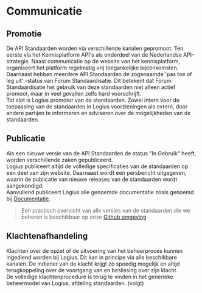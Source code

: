 # Communicatie

## Promotie

De API Standaarden worden via verschillende kanalen gepromoot. Ten eerste via het Kennisplatform API's als onderdeel van de Nederlandse API-strategie. Naast communicatie op de website van het kennisplatform, organiseert het platform regelmatig vrij toegankelijke bijeenkomsten.  
Daarnaast hebben meerdere API Standaarden de zogenaamde 'pas toe of leg uit' -status van Forum Standaardisatie. Dit betekent dat Forum Standaardisatie het gebruik van deze standaarden niet alleen actief promoot, maar in veel gevallen zelfs hard voorschrijft.  
Tot slot is Logius promotor van de standaarden. Zowel intern voor de toepassing van de standaarden in Logius voorzieningen als extern, door andere partijen te informeren en adviseren over de mogelijkheden van de standaarden.

## Publicatie

Als een nieuwe versie van de API Standaarden de status "In Gebruik" heeft, worden verschillende zaken gepubliceerd.  
Logius publiceert altijd de volledige specificaties van de standaarden op een deel van zijn website. Daarnaast wordt een persbericht uitgegeven, waarin de publicatie van nieuwe releases van de standaarden wordt aangekondigd.  
Aanvullend publiceert Logius alle genoemde documentatie zoals genoemd bij [Documentatie](#documentatie).

> Een practisch overzicht van alle versies van de standaarden die we beheren is beschikbaar op onze [Github omgeving](https://github.com/Logius-standaarden)

## Klachtenafhandeling

Klachten over de opzet of de uitvoering van het beheerproces kunnen ingediend worden bij Logius. Dit kan in principe via alle beschikbare kanalen. De indiener van de klacht krijgt zo spoedig mogelijk en altijd terugkoppeling over de voortgang van en beslissing over zijn klacht.  
De volledige klachtenprocedure is terug te vinden in het generieke beheermodel van Logius, afdeling standaarden. (volgt)

